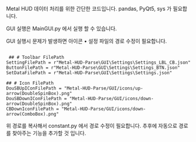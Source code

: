 Metal HUD 데이터 처리를 위한 간단한 코드입니다.
pandas, PyQt5, sys 가 필요합니다.

GUI 실행은 MainGUI.py 에서 실행 할 수 있습니다.

GUI 실행시 문제가 발생하면 아이콘 • 설정 파일의 경로 수정이 필요합니다.


```

 ## # Toolbar FilePath
SettingFilePath = r"Metal-HUD-Parse\GUI\Settings\Settings_LBL_CB.json"
ButtonFilePath = r"Metal-HUD-Parse\GUI\Settings\Settings_BTN.json"
SetDataFilePath = r"Metal-HUD-Parse\GUI\Settings\Settings.json"

## # Icon FilePath
DouSBUpIConFilePath = "Metal-HUD-Parse/GUI/icons/up-arrow(DoubleSpinBox).png"
DouSBDownIConFilePath = "Metal-HUD-Parse/GUI/icons/down-arrow(DoubleSpinBox).png"
CBDownIconFilePath = "Metal-HUD-Parse/GUI/icons/down-arrow(ComboBox).png"

 ```


위 경로를 복사해서 constant.py 에서 경로 수정이 필요합니다.
추후에 자동으로 경로를 찾아주는 기능을 추가할 것 입니다.